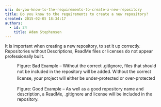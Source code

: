 ```yaml
---
uri: do-you-know-to-the-requirements-to-create-a-new-repository
title: Do you know to the requirements to create a new repository?
created: 2015-02-05 18:34:17
authors:
  - id: 24
    title: Adam Stephensen
---
```





<span class='intro'> It is important when creating a new repository, to set it up correctly. Repositories without Descriptions, ReadMe files or licenses do not appear professionally built. </span>

<dl class="badImage"><dt><img src="/PublishingImages/create-repository-bad.png" alt="" /></dt><dd>Figure&#58; Bad Example – Without the correct .gitIgnore, files that should not be included in the repository will be added.&#160;<span style="line-height&#58;1.6;">​Without the correct license, your project will either be under-protected or over-protected</span></dd></dl><dl class="goodImage"><dt><img src="/PublishingImages/create-repository-good.png" alt="" /></dt><dd>Figure&#58; Good Example – As well as a good repository name and description, a ReadMe, .gitignore and license will be included in the repository.​</dd></dl>


